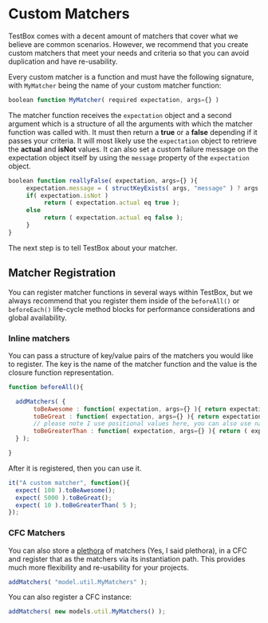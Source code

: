 # Custom Matchers

TestBox comes with a decent amount of matchers that cover what we believe are common scenarios. However, we recommend that you create custom matchers that meet your needs and criteria so that you can avoid duplication and have re-usability.

Every custom matcher is a function and must have the following signature, with `MyMatcher` being the name of your custom matcher function:

```javascript
boolean function MyMatcher( required expectation, args={} )
```

The matcher function receives the `expectation` object and a second argument which is a structure of all the arguments with which the matcher function was called with. It must then return a **true** or a **false** depending if it passes your criteria. It will most likely use the `expectation` object to retrieve the **actual** and **isNot** values. It can also set a custom failure message on the expectation object itself by using the `message` property of the `expectation` object.

```javascript
boolean function reallyFalse( expectation, args={} ){
     expectation.message = ( structKeyExists( args, "message" ) ? args.message : "[#expectation.actual#] is not really false" );
     if( expectation.isNot )
          return ( expectation.actual eq true );
     else
          return ( expectation.actual eq false );
     }
}
```

The next step is to tell TestBox about your matcher.

## Matcher Registration

You can register matcher functions in several ways within TestBox, but we always recommend that you register them inside of the `beforeAll()` or `beforeEach()` life-cycle method blocks for performance considerations and global availability.

### Inline matchers

You can pass a structure of key\/value pairs of the matchers you would like to register. The key is the name of the matcher function and the value is the closure function representation.

```javascript
function beforeAll(){

  addMatchers( {
       toBeAwesome : function( expectation, args={} ){ return expectation.actual gte 100; },
       toBeGreat : function( expectation, args={} ){ return expectation.actual gte 1000; },
       // please note I use positional values here, you can also use name-value arguements.
       toBeGreaterThan : function( expectation, args={} ){ return ( expectation.actual gt args[ 1 ]  ); }
  } );

}
```

After it is registered, then you can use it.

```javascript
it("A custom matcher", function(){
  expect( 100 ).toBeAwesome();
  expect( 5000 ).toBeGreat();
  expect( 10 ).toBeGreaterThan( 5 );
});
```

### CFC Matchers

You can also store a [plethora](http://en.wikipedia.org/wiki/Plethora) of matchers \(Yes, I said plethora\), in a CFC and register that as the matchers via its instantiation path. This provides much more flexibility and re-usability for your projects.

```javascript
addMatchers( "model.util.MyMatchers" );
```

You can also register a CFC instance:

```javascript
addMatchers( new models.util.MyMatchers() );
```

